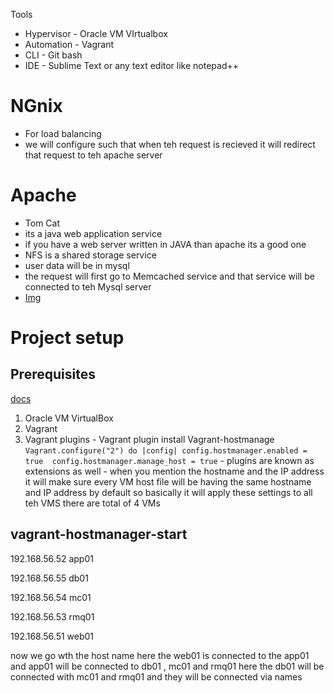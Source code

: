 Tools

- Hypervisor - Oracle VM VIrtualbox
- Automation - Vagrant
- CLI - Git bash
- IDE - Sublime Text or any text editor like notepad++

# NGnix

- For load balancing
- we will configure such that when teh request is recieved it will redirect that request to teh apache server

# Apache

- Tom Cat
- its a java web application service
- if you have a web server written in JAVA than apache its a good one
- NFS is a shared storage service
- user data will be in mysql
- the request will first go to Memcached service and that service will be connected to teh Mysql server
- [Img](https://github.com/jstgrowup/My_System_design/assets/40628582/3658511a-21a8-473c-97c5-d0ebc98cc635)

# Project setup

## Prerequisites

[docs](https://github.com/devopshydclub/vprofile-project/blob/main/vagrant/Manual_provisioning_WinMacIntel/VprofileProjectSetupWindowsAndMacIntel.pdf)

1.  Oracle VM VirtualBox
2.  Vagrant
3.  Vagrant plugins - Vagrant plugin install Vagrant-hostmanage
    `Vagrant.configure("2") do |config|
config.hostmanager.enabled = true 
config.hostmanager.manage_host = true` - plugins are known as extensions as well - when you mention the hostname and the IP address it will make sure every VM host file will be having the same hostname and IP address by default so basically it will apply these settings to all teh VMS
    there are total of 4 VMs

## vagrant-hostmanager-start

192.168.56.52 app01

192.168.56.55 db01

192.168.56.54 mc01

192.168.56.53 rmq01

192.168.56.51 web01

now we go wth the host name
here the web01 is connected to the app01 and app01 will be connected to db01 , mc01 and rmq01
here the db01 will be connected with mc01 and rmq01 and they will be connected via names
